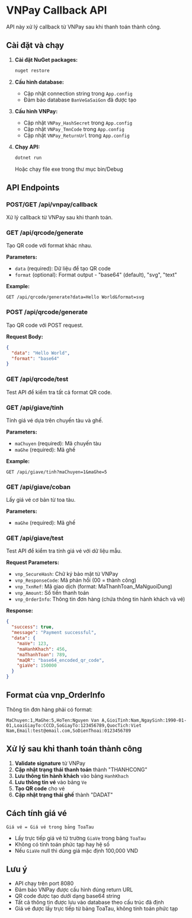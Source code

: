 # VNPay Callback API

API này xử lý callback từ VNPay sau khi thanh toán thành công.

## Cài đặt và chạy

1. **Cài đặt NuGet packages:**
   ```bash
   nuget restore
   ```

2. **Cấu hình database:**
   - Cập nhật connection string trong `App.config`
   - Đảm bảo database `BanVeGaSaiGon` đã được tạo

3. **Cấu hình VNPay:**
   - Cập nhật `VNPay_HashSecret` trong `App.config`
   - Cập nhật `VNPay_TmnCode` trong `App.config`
   - Cập nhật `VNPay_ReturnUrl` trong `App.config`

4. **Chạy API:**
   ```bash
   dotnet run
   ```
   Hoặc chạy file exe trong thư mục bin/Debug

## API Endpoints

### POST/GET /api/vnpay/callback

Xử lý callback từ VNPay sau khi thanh toán.

### GET /api/qrcode/generate

Tạo QR code với format khác nhau.

**Parameters:**
- `data` (required): Dữ liệu để tạo QR code
- `format` (optional): Format output - "base64" (default), "svg", "text"

**Example:**
```
GET /api/qrcode/generate?data=Hello World&format=svg
```

### POST /api/qrcode/generate

Tạo QR code với POST request.

**Request Body:**
```json
{
  "data": "Hello World",
  "format": "base64"
}
```

### GET /api/qrcode/test

Test API để kiểm tra tất cả format QR code.

### GET /api/giave/tinh

Tính giá vé dựa trên chuyến tàu và ghế.

**Parameters:**
- `maChuyen` (required): Mã chuyến tàu
- `maGhe` (required): Mã ghế

**Example:**
```
GET /api/giave/tinh?maChuyen=1&maGhe=5
```

### GET /api/giave/coban

Lấy giá vé cơ bản từ toa tàu.

**Parameters:**
- `maGhe` (required): Mã ghế

### GET /api/giave/test

Test API để kiểm tra tính giá vé với dữ liệu mẫu.

**Request Parameters:**
- `vnp_SecureHash`: Chữ ký bảo mật từ VNPay
- `vnp_ResponseCode`: Mã phản hồi (00 = thành công)
- `vnp_TxnRef`: Mã giao dịch (format: MaThanhToan_MaNguoiDung)
- `vnp_Amount`: Số tiền thanh toán
- `vnp_OrderInfo`: Thông tin đơn hàng (chứa thông tin hành khách và vé)

**Response:**
```json
{
  "success": true,
  "message": "Payment successful",
  "data": {
    "maVe": 123,
    "maHanhKhach": 456,
    "maThanhToan": 789,
    "maQR": "base64_encoded_qr_code",
    "giaVe": 150000
  }
}
```

## Format của vnp_OrderInfo

Thông tin đơn hàng phải có format:
```
MaChuyen:1,MaGhe:5,HoTen:Nguyen Van A,GioiTinh:Nam,NgaySinh:1990-01-01,LoaiGiayTo:CCCD,SoGiayTo:123456789,QuocTich:Viet Nam,Email:test@email.com,SoDienThoai:0123456789
```

## Xử lý sau khi thanh toán thành công

1. **Validate signature** từ VNPay
2. **Cập nhật trạng thái thanh toán** thành "THANHCONG"
3. **Lưu thông tin hành khách** vào bảng `HanhKhach`
4. **Lưu thông tin vé** vào bảng `Ve`
5. **Tạo QR code** cho vé
6. **Cập nhật trạng thái ghế** thành "DADAT"

## Cách tính giá vé

```
Giá vé = Giá vé trong bảng ToaTau
```

- Lấy trực tiếp giá vé từ trường `GiaVe` trong bảng `ToaTau`
- Không có tính toán phức tạp hay hệ số
- Nếu `GiaVe` null thì dùng giá mặc định 100,000 VND

## Lưu ý

- API chạy trên port 8080
- Đảm bảo VNPay được cấu hình đúng return URL
- QR code được tạo dưới dạng base64 string
- Tất cả thông tin được lưu vào database theo cấu trúc đã định
- Giá vé được lấy trực tiếp từ bảng ToaTau, không tính toán phức tạp
